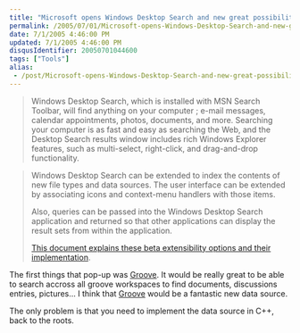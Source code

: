 ```yaml
---
title: "Microsoft opens Windows Desktop Search and new great possibilities"
permalink: /2005/07/01/Microsoft-opens-Windows-Desktop-Search-and-new-great-possibilities/
date: 7/1/2005 4:46:00 PM
updated: 7/1/2005 4:46:00 PM
disqusIdentifier: 20050701044600
tags: ["Tools"]
alias:
 - /post/Microsoft-opens-Windows-Desktop-Search-and-new-great-possibilities.aspx/index.html
---
```




> Windows Desktop Search, which is installed with MSN Search Toolbar, will 
  find anything on your computer ; e-mail messages, calendar appointments, 
  photos, documents, and more. Searching your computer is as fast and easy as 
  searching the Web, and the Desktop Search results window includes rich Windows 
  Explorer features, such as multi-select, right-click, and drag-and-drop 
  functionality.
<!-- more -->
> 
> Windows Desktop Search can be extended to index the contents of new file 
  types and data sources. The user interface can be extended by associating 
  icons and context-menu handlers with those items.
> 
> Also, queries can be passed into the Windows Desktop Search application and 
  returned so that other applications can display the result sets from within 
  the application.
> 
> [This 
  document explains these beta extensibility options and their 
  implementation](http://addins.msn.com/devguide.aspx#WindowsDesktopSearchApi).

The first things that pop-up was [Groove](http://www.groove.net/). 
It would be really great to be able to search accross all groove workspaces to 
find documents, discussions entries, pictures... I think that [Groove](http://www.groove.net/) would be a fantastic new data 
source.

The only problem is that you need to implement the data source in C++, back 
to the roots.
